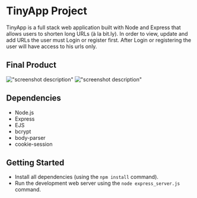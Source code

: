 # TinyApp Project

TinyApp is a full stack web application built with Node and Express that allows users to shorten long URLs (à la bit.ly).
In order to view, update and add URLs the user must Login or register first. After Login or registering the user will have access to his urls only. 

## Final Product

!["screenshot description"](#)
!["screenshot description"](#)

## Dependencies

- Node.js
- Express
- EJS
- bcrypt
- body-parser
- cookie-session

## Getting Started

- Install all dependencies (using the `npm install` command).
- Run the development web server using the `node express_server.js` command.
